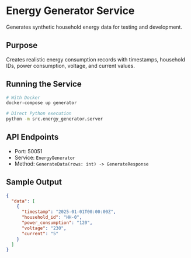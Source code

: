 # Energy Generator Service

Generates synthetic household energy data for testing and development.

## Purpose

Creates realistic energy consumption records with timestamps, household IDs, power consumption, voltage, and current values.

## Running the Service

```bash
# With Docker
docker-compose up generator

# Direct Python execution
python -m src.energy_generator.server
```

## API Endpoints

- Port: 50051
- Service: `EnergyGenerator`
- Method: `GenerateData(rows: int) -> GenerateResponse`

## Sample Output

```json
{
  "data": [
    {
      "timestamp": "2025-01-01T00:00:00Z",
      "household_id": "HH-0",
      "power_consumption": "120",
      "voltage": "230",
      "current": "5"
    }
  ]
}
```
